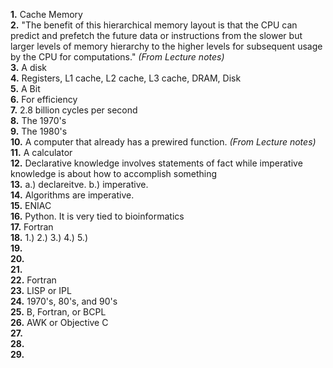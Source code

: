 **1.** Cache Memory  
**2.** "The benefit of this hierarchical memory layout is that the CPU can predict and prefetch the future data or instructions from the slower but larger levels of memory hierarchy to the higher levels for subsequent usage by the CPU for computations." *(From Lecture notes)*  
**3.** A disk  
**4.** Registers, L1 cache, L2 cache, L3 cache, DRAM, Disk  
**5.** A Bit  
**6.** For efficiency   
**7.**  2.8 billion cycles per second  
**8.** The 1970's  
**9.** The 1980's  
**10.** A computer that already has a prewired function. *(From Lecture notes)*   
**11.** A calculator  
**12.** Declarative knowledge involves statements of fact while imperative knowledge is about how to accomplish something  
**13.**  a.) declareitve. b.) imperative.   
**14.**  Algorithms are imperative.   
**15.** ENIAC    
**16.** Python. It is very tied to bioinformatics    
**17.**  Fortran  
**18.** 1.)    2.)   3.)    4.)    5.)    
**19.**  
**20.**  
**21.**  
**22.** Fortran  
**23.** LISP or IPL  
**24.** 1970's, 80's, and 90's  
**25.** B, Fortran, or BCPL  
**26.** AWK or Objective C    
**27.**  
**28.**  
**29.** 
